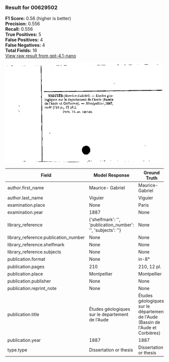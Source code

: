 ### Result for 00629502
**F1 Score:** 0.56 (higher is better)<br>**Precision:** 0.556<br>**Recall:** 0.556<br>**True Positives:** 5<br>**False Positives:** 4<br>**False Negatives:** 4<br>**Total Fields:** 16<br>[View raw result from gpt-4.1-nano](https://github.com/RISE-UNIBAS/humanities_data_benchmark/blob/main/results/2025-09-02/T0162/request_T0162_00629502.json)

<img src="https://github.com/RISE-UNIBAS/humanities_data_benchmark/blob/main/benchmarks/zettelkatalog/images/00629502.jpg?raw=true" alt="00629502" width="600px">

| Field | Model Response | Ground Truth | Fuzzy Score | Match |
|-------|----------------|--------------|-------------|-------|
| author.first_name | Maurice- Gabriel | Maurice-Gabriel | 0.968 | ✅ |
| author.last_name | Viguier | Viguier | 1.000 | ✅ |
| examination.place | None | Paris | 0.000 | ❌ |
| examination.year | 1887 | None | 0.000 | ❌ |
| library_reference | {'shelfmark': '', 'publication_number': '', 'subjects': ''} | None | 0.000 | ❌ |
| library_reference.publication_number | None | None | 1.000 | ✅ |
| library_reference.shelfmark | None | None | 1.000 | ✅ |
| library_reference.subjects | None | None | 1.000 | ✅ |
| publication.format | None | in-8° | 0.000 | ❌ |
| publication.pages | 210 | 210, 12 pl. | 0.429 | ❌ |
| publication.place | Montpellier | Montpellier | 1.000 | ✅ |
| publication.publisher | None | None | 1.000 | ✅ |
| publication.reprint_note | None | None | 1.000 | ✅ |
| publication.title | Études géologiques sur le departement de l'Aude | Études géologiques sur le département de l'Aude (Bassin de l'Aude et Corbières) | 0.730 | ❌ |
| publication.year | 1887 | 1887 | 1.000 | ✅ |
| type.type | Dissertation or thesis | Dissertation or thesis | 1.000 | ✅ |
